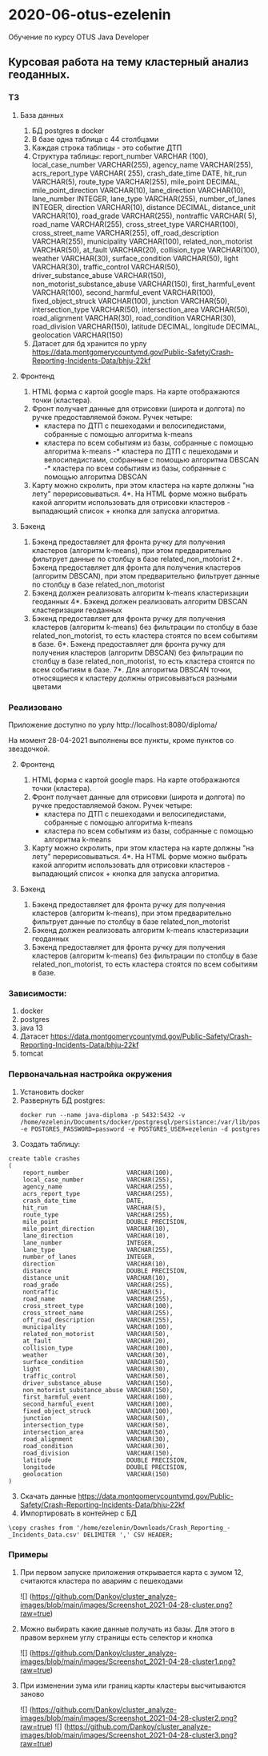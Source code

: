 # 2020-06-otus-ezelenin

Обучение по курсу OTUS Java Developer

## Курсовая работа на тему кластерный анализ геоданных.

### ТЗ

1) База данных
    1. БД postgres в docker
    2. В базе одна таблица с 44 столбцами
    3. Каждая строка таблицы - это событие ДТП
    4. Структура таблицы:
       report_number VARCHAR (100), local_case_number VARCHAR(255), agency_name VARCHAR(255), acrs_report_type VARCHAR(
       255), crash_date_time DATE, hit_run VARCHAR(5), route_type VARCHAR(255), mile_point DECIMAL, mile_point_direction
       VARCHAR(10), lane_direction VARCHAR(10), lane_number INTEGER, lane_type VARCHAR(255), number_of_lanes INTEGER,
       direction VARCHAR(10), distance DECIMAL, distance_unit VARCHAR(10), road_grade VARCHAR(255), nontraffic VARCHAR(
       5), road_name VARCHAR(255), cross_street_type VARCHAR(100), cross_street_name VARCHAR(255), off_road_description
       VARCHAR(255), municipality VARCHAR(100), related_non_motorist VARCHAR(50), at_fault VARCHAR(20), collision_type
       VARCHAR(100), weather VARCHAR(30), surface_condition VARCHAR(50), light VARCHAR(30), traffic_control VARCHAR(50),
       driver_substance_abuse VARCHAR(150), non_motorist_substance_abuse VARCHAR(150), first_harmful_event VARCHAR(100),
       second_harmful_event VARCHAR(100), fixed_object_struck VARCHAR(100), junction VARCHAR(50), intersection_type
       VARCHAR(50), intersection_area VARCHAR(50), road_alignment VARCHAR(30), road_condition VARCHAR(30), road_division
       VARCHAR(150), latitude DECIMAL, longitude DECIMAL, geolocation VARCHAR(150)
    4. Датасет для бд хранится по
       урлу https://data.montgomerycountymd.gov/Public-Safety/Crash-Reporting-Incidents-Data/bhju-22kf

2) Фронтенд
    1. HTML форма с картой google maps. На карте отображаются точки (кластера).
    2. Фронт получает данные для отрисовки (широта и долгота) по ручке предоставляемой бэком. Ручек четыре:
        - кластера по ДТП с пешеходами и велосипедистами, собранные с помощью алгоритма k-means
        - кластера по всем событиям из базы, собранные с помощью алгоритма k-means -* кластера по ДТП с пешеходами и
          велосипедистами, собранные с помощью алгоритма DBSCAN -* кластера по всем событиям из базы, собранные с
          помощью алгоритма DBSCAN
    3. Карту можно скролить, при этом кластера на карте должны "на лету" перерисовываться. 4*. На HTML форме можно
       выбрать какой алгоритм использовать для отрисовки кластеров - выпадающий список + кнопка для запуска алгоритма.

3) Бэкенд
    1. Бэкенд предоставляет для фронта ручку для получения кластеров (алгоритм k-means), при этом предварительно
       фильтрует данные по столбцу в базе related_non_motorist 2*. Бэкенд предоставляет для фронта для получения
       кластеров (алгоритм DBSCAN), при этом предварительно фильтрует данные по столбцу в базе related_non_motorist
    3. Бэкенд должен реализовать алгоритм k-means кластеризации геоданных 4*. Бэкенд должен реализовать алгоритм DBSCAN
       кластеризации геоданных
    5. Бэкенд предоставляет для фронта ручку для получения кластеров (алгоритм k-means) без фильтрации по столбцу в базе
       related_non_motorist, то есть кластера стоятся по всем событиям в базе. 6*. Бэкенд предоставляет для фронта ручку
       для получения кластеров (алгоритм DBSCAN) без фильтрации по столбцу в базе related_non_motorist, то есть кластера
       стоятся по всем событиям в базе. 7*. Для алгоритма DBSCAN точки, относящиеся к кластеру должны отрисовываться
       разными цветами

### Реализовано

Приложение доступно по урлу http://localhost:8080/diploma/

На момент 28-04-2021 выполнены все пункты, кроме пунктов со звездочкой.

2) Фронтенд
    1. HTML форма с картой google maps. На карте отображаются точки (кластера).
    2. Фронт получает данные для отрисовки (широта и долгота) по ручке предоставляемой бэком. Ручек четыре:
        - кластера по ДТП с пешеходами и велосипедистами, собранные с помощью алгоритма k-means
        - кластера по всем событиям из базы, собранные с помощью алгоритма k-means
    3. Карту можно скролить, при этом кластера на карте должны "на лету" перерисовываться. 4*. На HTML форме можно
       выбрать какой алгоритм использовать для отрисовки кластеров - выпадающий список + кнопка для запуска алгоритма.

3) Бэкенд
    1. Бэкенд предоставляет для фронта ручку для получения кластеров (алгоритм k-means), при этом предварительно
       фильтрует данные по столбцу в базе related_non_motorist
    3. Бэкенд должен реализовать алгоритм k-means кластеризации геоданных
    5. Бэкенд предоставляет для фронта ручку для получения кластеров (алгоритм k-means) без фильтрации по столбцу в базе
       related_non_motorist, то есть кластера стоятся по всем событиям в базе.

### Зависимости:

1) docker
2) postgres
3) java 13
4) Датасет https://data.montgomerycountymd.gov/Public-Safety/Crash-Reporting-Incidents-Data/bhju-22kf
5) tomcat

### Первоначальная настройка окружения

1) Установить docker
2) Развернуть БД postgres:
   ```shell
   docker run --name java-diploma -p 5432:5432 -v /home/ezelenin/Documents/docker/postgresql/persistance:/var/lib/postgresql/data -e POSTGRES_PASSWORD=password -e POSTGRES_USER=ezelenin -d postgres
   ```
3) Создать таблицу:

```postgresql
create table crashes
(
    report_number                VARCHAR(100),
    local_case_number            VARCHAR(255),
    agency_name                  VARCHAR(255),
    acrs_report_type             VARCHAR(255),
    crash_date_time              DATE,
    hit_run                      VARCHAR(5),
    route_type                   VARCHAR(255),
    mile_point                   DOUBLE PRECISION,
    mile_point_direction         VARCHAR(10),
    lane_direction               VARCHAR(10),
    lane_number                  INTEGER,
    lane_type                    VARCHAR(255),
    number_of_lanes              INTEGER,
    direction                    VARCHAR(10),
    distance                     DOUBLE PRECISION,
    distance_unit                VARCHAR(10),
    road_grade                   VARCHAR(255),
    nontraffic                   VARCHAR(5),
    road_name                    VARCHAR(255),
    cross_street_type            VARCHAR(100),
    cross_street_name            VARCHAR(255),
    off_road_description         VARCHAR(255),
    municipality                 VARCHAR(100),
    related_non_motorist         VARCHAR(50),
    at_fault                     VARCHAR(20),
    collision_type               VARCHAR(100),
    weather                      VARCHAR(30),
    surface_condition            VARCHAR(50),
    light                        VARCHAR(30),
    traffic_control              VARCHAR(50),
    driver_substance_abuse       VARCHAR(150),
    non_motorist_substance_abuse VARCHAR(150),
    first_harmful_event          VARCHAR(100),
    second_harmful_event         VARCHAR(100),
    fixed_object_struck          VARCHAR(100),
    junction                     VARCHAR(50),
    intersection_type            VARCHAR(50),
    intersection_area            VARCHAR(50),
    road_alignment               VARCHAR(30),
    road_condition               VARCHAR(30),
    road_division                VARCHAR(150),
    latitude                     DOUBLE PRECISION,
    longitude                    DOUBLE PRECISION,
    geolocation                  VARCHAR(150)
)
```

3) Скачать данные https://data.montgomerycountymd.gov/Public-Safety/Crash-Reporting-Incidents-Data/bhju-22kf
4) Импортировать в контейнер с БД

```postgresql
\copy crashes from '/home/ezelenin/Downloads/Crash_Reporting_-_Incidents_Data.csv' DELIMITER ',' CSV HEADER;
```

### Примеры

1) При первом запуске приложения открывается карта с зумом 12, считаются кластера по авариям с пешеходами

   ![] (https://github.com/Dankoy/cluster_analyze-images/blob/main/images/Screenshot_2021-04-28-cluster.png?raw=true)

2) Можно выбирать какие данные получать из базы. Для этого в правом верхнем углу страницы есть селектор и кнопка

   ![] (https://github.com/Dankoy/cluster_analyze-images/blob/main/images/Screenshot_2021-04-28-cluster1.png?raw=true)

3) При изменении зума или границ карты кластеры высчитываются заново

   ![] (https://github.com/Dankoy/cluster_analyze-images/blob/main/images/Screenshot_2021-04-28-cluster2.png?raw=true)
   ![] (https://github.com/Dankoy/cluster_analyze-images/blob/main/images/Screenshot_2021-04-28-cluster3.png?raw=true)






